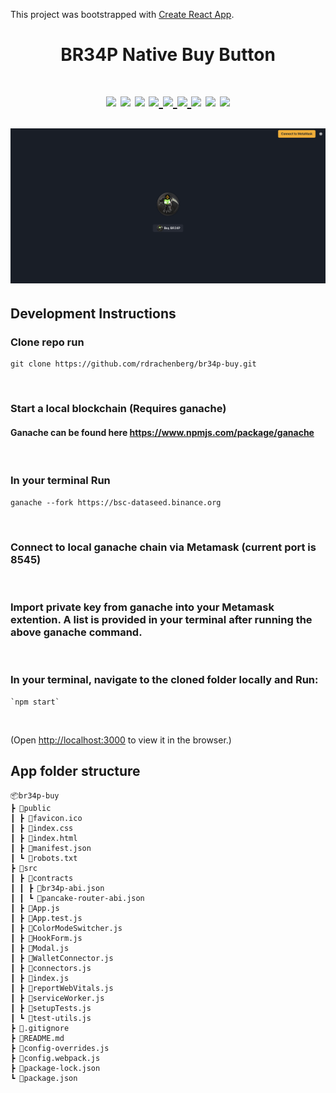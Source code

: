 This project was bootstrapped with [Create React App](https://github.com/facebook/create-react-app).

<h1 align="center"> BR34P Native Buy Button<h1>

<p align='center'>
    <img src='https://img.shields.io/badge/JavaScript-92%25-yellow?style=plastic&logo=javascript'>
    <img src='https://img.shields.io/badge/CSS-0.4%25-purple?style=plascit&logo=CSS3&logoColor=white'>
    <img src='https://img.shields.io/badge/HTML-7.6%25-red?style=plastic&logo=HTML5&logoColor=red'>
    <a href='https://github.com/rdrachenberg'>
        <img src='https://img.shields.io/badge/Node%20-.js-success?style=plastic&logo=Node.js&logoColor=success'>
        <img src='https://img.shields.io/badge/React%20-18.2.0-informational?style=plastic&logo=React&logoColor=#61DAFB'>
    </a>
    <a href='https://github.com/rdrachenberg'>
        <img src='https://img.shields.io/badge/Made%20by-rDrachenberg-blue?style=plastic&logo=visual-studio-code&logoColor=blue'>
    </a> 
    <img src= 'https://img.shields.io/github/issues/rdrachenberg/ryan-react-app?style=plastic' />
    <img src= 'https://img.shields.io/github/license/rdrachenberg/ryan-react-app?style=plastic' />
    <a href='mailto:RyanDrachenberg@gmail.com'>
        <img src='https://img.shields.io/badge/Ask%20me-anything-1abc9c.svg?logo=minutemailer&logoColor=#29B99B'>
    </a>
</p>

![alt "br34p buy button"](https://github.com/rdrachenberg/Bootstrap-Portfolio/blob/master/public/assets/images/BR34P%20Buy.png?raw=true "buy br34p")

## Development Instructions

### Clone repo run
    git clone https://github.com/rdrachenberg/br34p-buy.git
<br/>

### Start a local blockchain (Requires ganache)

#### Ganache can be found here https://www.npmjs.com/package/ganache
<br/>

### In your terminal Run
    ganache --fork https://bsc-dataseed.binance.org
<br/>

### Connect to local ganache chain via Metamask (current port is 8545)
<br/>

### Import private key from ganache into your Metamask extention. A list is provided in your terminal after running the above ganache command. 
<br/>

### In your terminal, navigate to the cloned folder locally and Run:

    `npm start`

<br/> 

(Open [http://localhost:3000](http://localhost:3000) to view it in the browser.)


## App folder structure
    📦br34p-buy
    ┣ 📂public
    ┃ ┣ 📜favicon.ico
    ┃ ┣ 📜index.css
    ┃ ┣ 📜index.html
    ┃ ┣ 📜manifest.json
    ┃ ┗ 📜robots.txt
    ┣ 📂src
    ┃ ┣ 📂contracts
    ┃ ┃ ┣ 📜br34p-abi.json
    ┃ ┃ ┗ 📜pancake-router-abi.json
    ┃ ┣ 📜App.js
    ┃ ┣ 📜App.test.js
    ┃ ┣ 📜ColorModeSwitcher.js
    ┃ ┣ 📜HookForm.js
    ┃ ┣ 📜Modal.js
    ┃ ┣ 📜WalletConnector.js
    ┃ ┣ 📜connectors.js
    ┃ ┣ 📜index.js
    ┃ ┣ 📜reportWebVitals.js
    ┃ ┣ 📜serviceWorker.js
    ┃ ┣ 📜setupTests.js
    ┃ ┗ 📜test-utils.js
    ┣ 📜.gitignore
    ┣ 📜README.md
    ┣ 📜config-overrides.js
    ┣ 📜config.webpack.js
    ┣ 📜package-lock.json
    ┗ 📜package.json